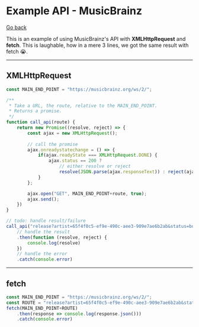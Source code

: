 # Example API - MusicBrainz

[Go back](../index.md#rest-api)

This is an example of using MusicBrainz's API with **XMLHttpRequest** and **fetch**. This is laughable, how in a mere 3 lines, we got the same result with fetch 😭.

<hr class="sl">

## XMLHttpRequest

```js
const MAIN_END_POINT = "https://musicbrainz.org/ws/2/";

/**
 * Take a URL, the route, relative to the MAIN_END_POINT.
 * Returns a promise.
 */
function call_api(route) {
    return new Promise((resolve, reject) => {
        const ajax = new XMLHttpRequest();
        
        // call the promise
        ajax.onreadystatechange = () => {
            if(ajax.readyState === XMLHttpRequest.DONE) {
                ajax.status == 200 ?
                    // either resolve or reject
                    resolve(JSON.parse(ajax.responseText)) : reject(ajax.responseText)
            }
        };

        ajax.open("GET", MAIN_END_POINT+route, true);
        ajax.send();
    })
}

// todo: handle result/failure
call_api("release?artist=65f4f0c5-ef9e-490c-aee3-909e7ae6b2ab&status=bootleg&type=live&limit=1&fmt=json")
    // handle the result
    .then(function (resolve, reject) {
        console.log(resolve)
    })
    // handle the error
    .catch(console.error)
```

<hr class="sr">

## fetch

```js
const MAIN_END_POINT = "https://musicbrainz.org/ws/2/";
const ROUTE = "release?artist=65f4f0c5-ef9e-490c-aee3-909e7ae6b2ab&status=bootleg&type=live&limit=1&fmt=json";
fetch(MAIN_END_POINT+ROUTE)
    .then(response => console.log(response.json()))
    .catch(console.error)
```